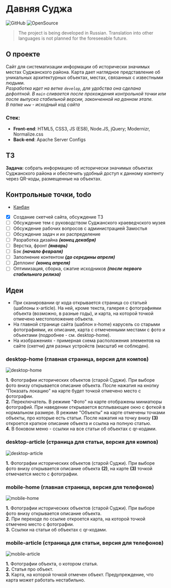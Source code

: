 # Давняя Суджа    
![GitHub](https://img.shields.io/github/license/dan-sazonov/old-sudga)
![OpenSource](https://img.shields.io/badge/Open%20Source-%E2%9D%A4%EF%B8%8F-blue)
> The project is being developed in Russian. Translation into other languages is not planned for the foreseeable future.    
## О проекте
Сайт для систематизации информации об исторически значимых местах Суджанского района. 
Карта дает наглядное представление об уникальных архитектурных объектах, местах, связанных с известными людьми.    
_Разработка идет на ветке ```develop```, для удобства она сделана дефолтной. В ```main``` сливается после прохождения 
контрольной точки или после выпуска стабильной версии, законченной на данном этапе._    
_В папке ```www``` - исходный код сайта_
### Стек:
- **Front-end**: HTML5, CSS3, JS (ES8), Node.JS, jQuery; Modernizr, Normalize.css    
- **Back-end**: Apache Server Configs    
## ТЗ
**Задача:** собрать информацию об исторически значимых объектах Суджанского района и обеспечить удобный доступ к данному 
контенту через QR-коды, размещенные на объектах.    
## Контрольные точки, todo
- [Канбан](https://github.com/dan-sazonov/old-sudga/projects/1)    
  
- [X] Создание скетчей сайта, обсуждение ТЗ
- [ ] Обсуждение тем с руководством Суджанского краеведчского музея 
- [ ] Обсуждение рабочих вопросов с администрацией Замостья
- [ ] Обсуждение задач и их распределение
- [ ] Разработка дизайна _**(конец декабря)**_
- [ ] Верстка, фронт _**(январь)**_
- [ ] Бэк _**(начало февраля)**_
- [ ] Заполнение контентом _**(до середины апреля)**_
- [ ] Деплоинг _**(конец апреля)**_
- [ ] Оптимизация, сборка, сжатие исходников _**(после первого стабильного релиза)**_
## Идеи
* При сканировании qr кода  открывается страница со статьей (шаблоны x-article). На ней, кроме текста,
галерея с фотографиями объекта (возможно, в разные годы), и карта, на которой точкой отмечено местоположение объекта.    
* На главной странице сайта (шаблон x-home) карусель со старыми фотографиями, их описание, карта с отмеченными местами 
с фото и объектами (подробнее - см. desktop-home).
* На изображениях - примерная схема расположения элементов на сайте (скетчи) для разных устройств (масштаб не соблюден).    
### desktop-home (главная страница, версия для компов)
![desktop-home](sketches/desktop-home.png)    
    
**1.** Фотографии исторических объектов (старой Суджи). При выборе фото внизу открывается описание объекта.
После нажатия на кнопку "Показать локацию" на карте будет точкой отмечено место с фотографии.    
**2.** Переключатель. В режиме "Фото" на карте отображены миниатюры фотографий.
При наведении открывается всплывающее окно с фоткой в нормальном размере.
В режиме "Объекты" на карте отмечены точками объекты, про которые есть статьи.
После нажатия на точку внизу **(3)** откроется краткое описание объекта и ссылка на полную статью.    
**4.** В боковом меню - ссылки на все статьи об объектах с qr-кодами.    
### desktop-article (страница для статьи, версия для компов)
![desktop-article](sketches/desktop-article.png)    
    
**1.** Фотографии исторических объектов (старой Суджи). При выборе фото внизу открывается описание объекта **(2)**, 
на карте **(3)** точкой отмечается место с фотографии.    
### mobile-home (главная страница, версия для телефонов)
![mobile-home](sketches/mobile-home.png)    
    
**1.** Фотографии исторических объектов (старой Суджи). При выборе фото внизу открывается описание объекта.    
**2.** При переходе по ссылке откроется карта, на которой точкой отмечено место с фотографии.    
**3.** Ссылки на статьи об объектах с qr-кодами.    
### mobile-article (страница для статьи, версия для телефонов)
![mobile-article](sketches/mobile-article.png)    
    
**1.** Фотографии объекта, о котором статья.    
**2.** Статья про объект.    
**3.** Карта, на которой точкой отмечен объект. Предупреждение, что карта может работать нестабильно.    
